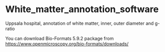 # White_matter_annotation_software
Uppsala hospital, annotation of white matter, inner, outer diameter and g-ratio

You can download Bio-Formats 5.9.2 package from https://www.openmicroscopy.org/bio-formats/downloads/
